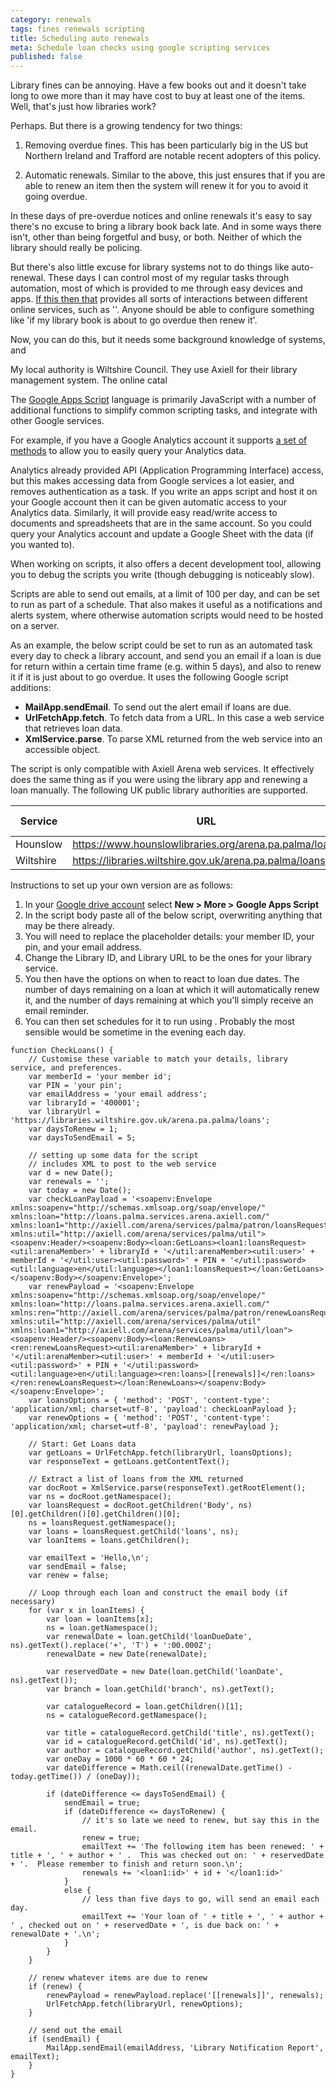```yaml
---
category: renewals
tags: fines renewals scripting
title: Scheduling auto renewals
meta: Schedule loan checks using google scripting services
published: false
---
```


Library fines can be annoying. Have a few books out and it doesn't take long to owe more than it may have cost to buy at least one of the items. Well, that's just how libraries work?

Perhaps. But there is a growing tendency for two things:

1. Removing overdue fines. This has been particularly big in the US but Northern Ireland and Trafford are notable recent adopters of this policy. 

2. Automatic renewals. Similar to the above, this just ensures that if you are able to renew an item then the system will renew it for you to avoid it going overdue.

In these days of pre-overdue notices and online renewals it's easy to say there's no excuse to bring a library book back late. And in some ways there isn't, other than being forgetful and busy, or both. Neither of which the library should really be policing.

But there's also little excuse for library systems not to do things like auto-renewal. These days I can control most of my regular tasks through automation, most of which is provided to me through easy devices and apps. [If this then that]() provides all sorts of interactions between different online services, such as ''. Anyone should be able to configure something like 'if my library book is about to go overdue then renew it'.

Now, you can do this, but it needs some background knowledge of systems, and 

My local authority is Wiltshire Council. They use Axiell for their library management system. The online catal

The [Google Apps Script](https://developers.google.com/apps-script/) language is primarily JavaScript with a number of additional functions to simplify common scripting tasks, and integrate with other Google services.

For example, if you have a Google Analytics account it supports [a set of methods](https://developers.google.com/apps-script/advanced/analytics) to allow you to easily query your Analytics data.

Analytics already provided API (Application Programming Interface) access, but this makes accessing data from Google services a lot easier, and removes authentication as a task.  If you write an apps script and host it on your Google account then it can be given automatic access to your Analytics data.  Similarly, it will provide easy read/write access to documents and spreadsheets that are in the same account.  So you could query your Analytics account and update a Google Sheet with the data (if you wanted to).

When working on scripts, it also offers a decent development tool, allowing you to debug the scripts you write (though debugging is noticeably slow).

Scripts are able to send out emails, at a limit of 100 per day, and can be set to run as part of a schedule. That also makes it useful as a notifications and alerts system, where otherwise automation scripts would need to be hosted on a server.

As an example, the below script could be set to run as an automated task every day to check a library account, and send you an email if a loan is due for return within a certain time frame (e.g. within 5 days), and also to renew it if it is just about to go overdue.  It uses the following Google script additions:

- **MailApp.sendEmail**.  To send out the alert email if loans are due.
- **UrlFetchApp.fetch**.  To fetch data from a URL.  In this case a web service that retrieves loan data.
- **XmlService.parse**.  To parse XML returned from the web service into an accessible object.

The script is only compatible with Axiell Arena web services. It effectively does the same thing as if you were using the library app and renewing a loan manually. The following UK public library authorities are supported.

| Service | URL | Library ID |
| ------- | --- | ---------- |
| Hounslow | https://www.hounslowlibraries.org/arena.pa.palma/loans | 219001 |
| Wiltshire | https://libraries.wiltshire.gov.uk/arena.pa.palma/loans | 400001 |

Instructions to set up your own version are as follows:

1. In your [Google drive account](https://drive.google.com/drive/my-drive) select **New > More > Google Apps Script**
2. In the script body paste all of the below script, overwriting anything that may be there already.
3. You will need to replace the placeholder details: your member ID, your pin, and your email address.
4. Change the Library ID, and Library URL to be the ones for your library service.
5. You then have the options on when to react to loan due dates.  The number of days remaining on a loan at which it will automatically renew it, and the number of days remaining at which you'll simply receive an email reminder.
6. You can then set schedules for it to run using .  Probably the most sensible would be sometime in the evening each day.

<pre class="prettyprint linenums"><code>function CheckLoans() {
    // Customise these variable to match your details, library service, and preferences.
    var memberId = 'your member id';
    var PIN = 'your pin';
    var emailAddress = 'your email address';
    var libraryId = '400001';
    var libraryUrl = 'https://libraries.wiltshire.gov.uk/arena.pa.palma/loans';
    var daysToRenew = 1;
    var daysToSendEmail = 5;

    // setting up some data for the script
    // includes XML to post to the web service
    var d = new Date();
    var renewals = '';
    var today = new Date();
    var checkLoanPayload = '&lt;soapenv:Envelope xmlns:soapenv="http://schemas.xmlsoap.org/soap/envelope/" xmlns:loan="http://loans.palma.services.arena.axiell.com/" xmlns:loan1="http://axiell.com/arena/services/palma/patron/loansRequest" xmlns:util="http://axiell.com/arena/services/palma/util"&gt;&lt;soapenv:Header/&gt;&lt;soapenv:Body&gt;&lt;loan:GetLoans&gt;&lt;loan1:loansRequest&gt;&lt;util:arenaMember&gt;' + libraryId + '&lt;/util:arenaMember&gt;&lt;util:user&gt;' + memberId + '&lt;/util:user&gt;&lt;util:password&gt;' + PIN + '&lt;/util:password&gt;&lt;util:language&gt;en&lt;/util:language&gt;&lt;/loan1:loansRequest&gt;&lt;/loan:GetLoans&gt;&lt;/soapenv:Body&gt;&lt;/soapenv:Envelope&gt;';
    var renewPayload = '&lt;soapenv:Envelope xmlns:soapenv="http://schemas.xmlsoap.org/soap/envelope/" xmlns:loan="http://loans.palma.services.arena.axiell.com/" xmlns:ren="http://axiell.com/arena/services/palma/patron/renewLoansRequest" xmlns:util="http://axiell.com/arena/services/palma/util" xmlns:loan1="http://axiell.com/arena/services/palma/util/loan"&gt;&lt;soapenv:Header/&gt;&lt;soapenv:Body&gt;&lt;loan:RenewLoans&gt;&lt;ren:renewLoansRequest&gt;&lt;util:arenaMember&gt;' + libraryId + '&lt;/util:arenaMember&gt;&lt;util:user&gt;' + memberId + '&lt;/util:user&gt;&lt;util:password&gt;' + PIN + '&lt;/util:password&gt;&lt;util:language&gt;en&lt;/util:language&gt;&lt;ren:loans&gt;[[renewals]]&lt;/ren:loans&gt;&lt;/ren:renewLoansRequest&gt;&lt;/loan:RenewLoans&gt;&lt;/soapenv:Body&gt;&lt;/soapenv:Envelope&gt;';
    var loansOptions = { 'method': 'POST', 'content-type': 'application/xml; charset=utf-8', 'payload': checkLoanPayload };
    var renewOptions = { 'method': 'POST', 'content-type': 'application/xml; charset=utf-8', 'payload': renewPayload };

    // Start: Get Loans data
    var getLoans = UrlFetchApp.fetch(libraryUrl, loansOptions);
    var responseText = getLoans.getContentText();

    // Extract a list of loans from the XML returned
    var docRoot = XmlService.parse(responseText).getRootElement();
    var ns = docRoot.getNamespace();
    var loansRequest = docRoot.getChildren('Body', ns)[0].getChildren()[0].getChildren()[0];
    ns = loansRequest.getNamespace();
    var loans = loansRequest.getChild('loans', ns);
    var loanItems = loans.getChildren();

    var emailText = 'Hello,\n';
    var sendEmail = false;
    var renew = false;

    // Loop through each loan and construct the email body (if necessary)
    for (var x in loanItems) {
        var loan = loanItems[x];
        ns = loan.getNamespace();
        var renewalDate = loan.getChild('loanDueDate', ns).getText().replace('+', 'T') + ':00.000Z';
        renewalDate = new Date(renewalDate);

        var reservedDate = new Date(loan.getChild('loanDate', ns).getText());
        var branch = loan.getChild('branch', ns).getText();

        var catalogueRecord = loan.getChildren()[1];
        ns = catalogueRecord.getNamespace();

        var title = catalogueRecord.getChild('title', ns).getText();
        var id = catalogueRecord.getChild('id', ns).getText();
        var author = catalogueRecord.getChild('author', ns).getText();
        var oneDay = 1000 * 60 * 60 * 24;
        var dateDifference = Math.ceil((renewalDate.getTime() - today.getTime()) / (oneDay));

        if (dateDifference &lt;= daysToSendEmail) {
            sendEmail = true;
            if (dateDifference &lt;= daysToRenew) {
                // it's so late we need to renew, but say this in the email.
                renew = true;
                emailText += 'The following item has been renewed: ' + title + ', ' + author + ' .  This was checked out on: ' + reservedDate + '.  Please remember to finish and return soon.\n';
                renewals += '&lt;loan1:id&gt;' + id + '&lt;/loan1:id&gt;'
            }
            else {
                // less than five days to go, will send an email each day.
                emailText += 'Your loan of ' + title + ', ' + author + ' , checked out on ' + reservedDate + ', is due back on: ' + renewalDate + '.\n';
            }
        }
    }

    // renew whatever items are due to renew
    if (renew) {
        renewPayload = renewPayload.replace('[[renewals]]', renewals);
        UrlFetchApp.fetch(libraryUrl, renewOptions);
    }

    // send out the email
    if (sendEmail) {
        MailApp.sendEmail(emailAddress, 'Library Notification Report', emailText);
    }
}</code></pre>